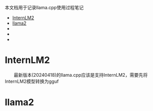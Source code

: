 本文档用于记录llama.cpp使用过程笔记

- [InternLM2](#InternLM2)
- [llama2](#llama2)
- [](#)
- [](#)
- [](#)


# InternLM2
&emsp;&emsp;最新版本(20240418)的llama.cpp应该是支持InternLM2，需要先将InternLM2模型转换为gguf

# llama2